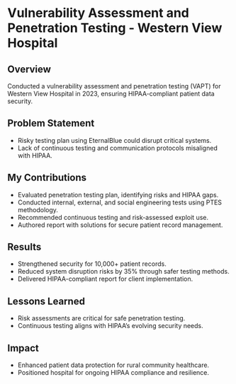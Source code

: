 

# **Vulnerability Assessment and Penetration Testing - Western View Hospital**

## Overview
Conducted a vulnerability assessment and penetration testing (VAPT) for Western View Hospital in 2023, ensuring HIPAA-compliant patient data security.

## Problem Statement
- Risky testing plan using EternalBlue could disrupt critical systems.
- Lack of continuous testing and communication protocols misaligned with HIPAA.

## My Contributions
- Evaluated penetration testing plan, identifying risks and HIPAA gaps.
- Conducted internal, external, and social engineering tests using PTES methodology.
- Recommended continuous testing and risk-assessed exploit use.
- Authored report with solutions for secure patient record management.


## Results
- Strengthened security for 10,000+ patient records.
- Reduced system disruption risks by 35% through safer testing methods.
- Delivered HIPAA-compliant report for client implementation.



## Lessons Learned
- Risk assessments are critical for safe penetration testing.
- Continuous testing aligns with HIPAA’s evolving security needs.

## Impact
- Enhanced patient data protection for rural community healthcare.
- Positioned hospital for ongoing HIPAA compliance and resilience.

